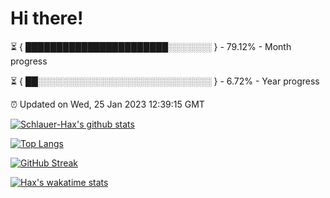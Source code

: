 # Hi there!

⏳ { ███████████████████████░░░░░░░ } - 79.12% - Month progress

⏳ { ██░░░░░░░░░░░░░░░░░░░░░░░░░░░░ } - 6.72% - Year progress

⏰ Updated on Wed, 25 Jan 2023 12:39:15 GMT


[![Schlauer-Hax's github stats](https://github-readme-stats.vercel.app/api?username=Schlauer-Hax&show_icons=true&theme=dark&count_private=true)](https://github.com/Schlauer-Hax)


[![Top Langs](https://github-readme-stats.vercel.app/api/top-langs/?username=Schlauer-Hax&layout=compact&theme=dark)](https://github.com/Schlauer-Hax?tab=repositories)

[![GitHub Streak](https://streak-stats.demolab.com?user=Schlauer-Hax&theme=dark)](https://git.io/streak-stats)

[![Hax's wakatime stats](https://github-readme-stats.vercel.app/api/wakatime?username=Hax&theme=dark)](https://wakatime.com/@Hax)

